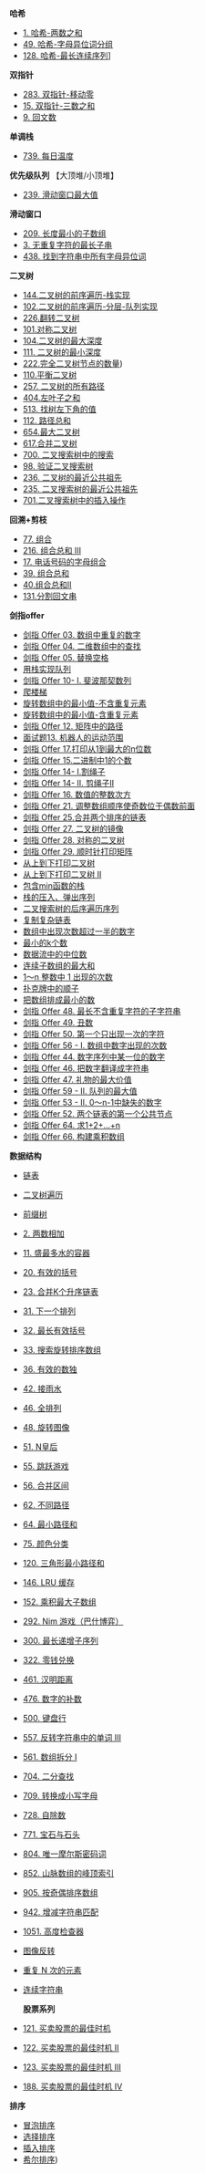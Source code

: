 **哈希**

- [1. 哈希-两数之和](src/hash/TwoSum.java)
- [49. 哈希-字母异位词分组](src/hash/GroupAnagrams.java)
- [128. 哈希-最长连续序列](src/hash/LongestConsecutive.java)]

**双指针**

- [283. 双指针-移动零](src/doublepoint/MoveZeroes.java)
- [15. 双指针-三数之和](src/doublepoint/ThreeSum.java)
- [9. 回文数](src/doublepoint/IsPalindrome.java)

**单调栈**

- [739. 每日温度](src/monotonicstack/DailyTemperatures.java)

**优先级队列**
【大顶堆/小顶堆】

- [239. 滑动窗口最大值](src/priorityqueue/MaxSlidingWindow.java)

**滑动窗口**

- [209. 长度最小的子数组](src/slidewindow/MinSubArrayLen.java)
- [3. 无重复字符的最长子串](src/slidewindow/LengthOfLongestSubstring.java)
- [438. 找到字符串中所有字母异位词](src/slidewindow/FindAnagrams.java)

**二叉树**

- [144.二叉树的前序遍历-栈实现](src/binarytree/PreorderTraversal.java)
- [102.二叉树的前序遍历-分层-队列实现](src/binarytree/LevelOrderII.java)
- [226.翻转二叉树](src/binarytree/InvertTree.java)
- [101.对称二叉树](src/binarytree/IsSymmetric.java)
- [104.二叉树的最大深度](src/binarytree/MaxDepth.java)
- [111. 二叉树的最小深度](src/binarytree/MinDepth.java)
- [222.完全二叉树节点的数量](src/binarytree/CountCompleteTreeNodes.java))
- [110.平衡二叉树](src/binarytree/IsBalanced.java)
- [257. 二叉树的所有路径](src/binarytree/BinaryTreePaths.java)
- [404.左叶子之和](src/binarytree/SumOfLeftLeaves.java)
- [513. 找树左下角的值](src/FindBottomLeftValue.java)
- [112. 路径总和](src/binarytree/PathSum.java)
- [654.最大二叉树](src/binarytree/ConstructMaximumBinaryTree.java)
- [617.合并二叉树](src/binarytree/MergeTrees.java)
- [700. 二叉搜索树中的搜索](src/binarytree/SearchBST.java)
- [98. 验证二叉搜索树](src/binarytree/IsValidBST.java)
- [236. 二叉树的最近公共祖先](src/LowestCommonAncestor.java)
- [235. 二叉搜索树的最近公共祖先](src/LowestCommonAncestor.java)
- [701.二叉搜索树中的插入操作](src/InsertIntoBST.java)

**回溯+剪枝**

- [77. 组合](src/backtracking/Combine.java)
- [216. 组合总和 III](src/backtracking/CombinationSum3.java)
- [17. 电话号码的字母组合](src/backtracking/LetterCombinationsOfAPhoneNumber.java)
- [39. 组合总和](src/backtracking/CombinationSum.java)
- [40.组合总和II](src/backtracking/CombinationSum2.java)
- [131.分割回文串](src/backtracking/PalindromePartitioning.java)

**剑指offer**

- [剑指 Offer 03. 数组中重复的数字](src/offer/FindRepeatNum.java)
- [剑指 Offer 04. 二维数组中的查找](src/offer/FindNumberIn2DArray.java)
- [剑指 Offer 05. 替换空格](src/offer/ReplaceSpace.java)
- [用栈实现队列](src/offer/MyQueue.java)
- [剑指 Offer 10- I. 斐波那契数列](src/offer/Fib.java)
- [爬楼梯](src/offer/NumWays.java)
- [旋转数组中的最小值-不含重复元素](src/FindMin.java)
- [旋转数组中的最小值-含重复元素](src/offer/MinArray.java)
- [剑指 Offer 12. 矩阵中的路径](src/offer/MatrixRoad.java)
- [面试题13. 机器人的运动范围](src/offer/MovingCount.java)
- [剑指 Offer 17.打印从1到最大的n位数](src/offer/PrintNumbers.java)
- [剑指 Offer 15.二进制中1的个数](src/offer/HammingWeight.java)
- [剑指 Offer 14- I.割绳子](src/offer/CuttingRope.java)
- [剑指 Offer 14- II. 剪绳子II](src/offer/CuttingRopeII.java)
- [剑指 Offer 16. 数值的整数次方](src/offer/MyPow.java)
- [剑指 Offer 21. 调整数组顺序使奇数位于偶数前面](/src/offer/ExchangeOddAndEven.java)
- [剑指 Offer 25.合并两个排序的链表](src/offer/MergeTwoLists.java)
- [剑指 Offer 27. 二叉树的镜像](src/offer/MirrorTree.java)
- [剑指 Offer 28. 对称的二叉树](src/offer/IsSymmetric.java)
- [剑指 Offer 29. 顺时针打印矩阵](src/offer/SpiralOrder.java)
- [从上到下打印二叉树](src/offer/LevelOrder.java)
- [从上到下打印二叉树 II](src/offer/LevelOrderII.java)
- [包含min函数的栈](src/offer/MinStack.java)
- [栈的压入、弹出序列](src/offer/ValidateStackSequences.java)
- [二叉搜索树的后序遍历序列](src/offer/VerifyPostorder.java)
- [复制复杂链表](src/offer/CopyRandomList.java)
- [数组中出现次数超过一半的数字](src/offer/MajorityElement.java)
- [最小的k个数](src/offer/GetLeastNumbers.java)
- [数据流中的中位数](src/offer/MedianFinder.java)
- [连续子数组的最大和](src/offer/MaxSubArray.java)
- [1～n 整数中 1 出现的次数](src/offer/CountDigitOne.java)
- [扑克牌中的顺子](src/offer/IsStraight.java)
- [把数组排成最小的数](src/offer/MinNumber.java)
- [剑指 Offer 48. 最长不含重复字符的子字符串](src/offer/LengthOfLongestSubstring.java)
- [剑指 Offer 49. 丑数](src/offer/NthUglyNumber.java)
- [剑指 Offer 50. 第一个只出现一次的字符](/src/offer/FirstUniqChar.java)
- [剑指 Offer 56 - I. 数组中数字出现的次数](src/offer/SingleNumbers.java)
- [剑指 Offer 44. 数字序列中某一位的数字](src/offer/FindNthDigit.java)
- [剑指 Offer 46. 把数字翻译成字符串](src/offer/TranslateNum.java)
- [剑指 Offer 47. 礼物的最大价值](src/offer/MaxValue.java)
- [剑指 Offer 59 - II. 队列的最大值](src/offer/MaxQueue.java)
- [剑指 Offer 53 - II. 0～n-1中缺失的数字](src/offer/MissingNumber.java)
- [剑指 Offer 52. 两个链表的第一个公共节点](src/offer/GetIntersectionNode.java)
- [剑指 Offer 64. 求1+2+…+n](src/offer/SumNums.java)
- [剑指 Offer 66. 构建乘积数组](src/offer/ConstructArr.java)

**数据结构**

- [链表](src/datastructure/MyLinkedList.java)
- [二叉树遍历](src/datastructure/BinaryTreeTraversal.java)
- [前缀树](src/datastructure/MyTrie.java)



- [2. 两数相加](src/AddTwoNumbers.java)

- [11. 盛最多水的容器](src/MaxArea.java)

- [20. 有效的括号](src/IsValid.java)
- [23. 合并K个升序链表](src/MergeKLists.java)
- [31. 下一个排列](src/NextPermutation.java)
- [32. 最长有效括号](src/LongestValidParentheses.java)
- [33. 搜索旋转排序数组](src/Search.java)
- [36. 有效的数独](src/IsValidSudoku.java)
- [42. 接雨水](src/Trap.java)
- [46. 全排列](src/Permute.java)
- [48. 旋转图像](src/Rotate.java)
- [51. N皇后](src/SolveNQueens.java)
- [55. 跳跃游戏](src/CanJump.java)
- [56. 合并区间](src/Merge.java)
- [62. 不同路径](src/UniquePaths.java)
- [64. 最小路径和](src/MinPathSum.java)
- [75. 颜色分类](src/SortColors.java)

- [120. 三角形最小路径和](src/MinimumTotal.java)
- [146. LRU 缓存](src/LRUCache.java)
- [152. 乘积最大子数组](src/MaxProduct.java)

- [292. Nim 游戏（巴什博弈）](src/CanWinNim.java)
- [300. 最长递增子序列](src/LengthOfLIS.java)
- [322. 零钱兑换](src/CoinChange.java)
- [461. 汉明距离](src/HammingDistance.java)
- [476. 数字的补数](src/FindComplement.java)
- [500. 键盘行](src/FindWords.java)
- [557. 反转字符串中的单词 III](/src/ReverseWords.java)
- [561. 数组拆分 I](src/ArrayPairSum.java)
- [704. 二分查找](src/BinarySearch.java)
- [709. 转换成小写字母](src/ToLowerCase.java)
- [728. 自除数](src/SelfDividingNumbers.java)
- [771. 宝石与石头](src/NumJewelsInStones.java)
- [804. 唯一摩尔斯密码词](src/UniqueMorseRepresentations.java)
- [852. 山脉数组的峰顶索引](src/PeakIndexInMountainArray.java)
- [905. 按奇偶排序数组](src/SortArrayByParity.java)
- [942. 增减字符串匹配](src/DiStringMatch.java)
- [1051. 高度检查器](src/HeightChecker.java)
- [图像反转](src/FlipAndInvertImage.java)
- [重复 N 次的元素](src/RepeatedNTimes.java)
- [连续字符串](src/MaxPower.java)

  **股票系列**

- [121. 买卖股票的最佳时机](/src/stock/Stock121.java)
- [122. 买卖股票的最佳时机 II](src/stock/Stock122.java)
- [123. 买卖股票的最佳时机 III](src/stock/Stock123.java)
- [188. 买卖股票的最佳时机 IV](src/stock/Stock188.java)

**排序**

- [冒泡排序](src/sort/BubbleSort.java)
- [选择排序](src/sort/SelectSort.java)
- [插入排序](src/sort/InsertionSort.java)
- [希尔排序](src/sort/ShellSort.java))